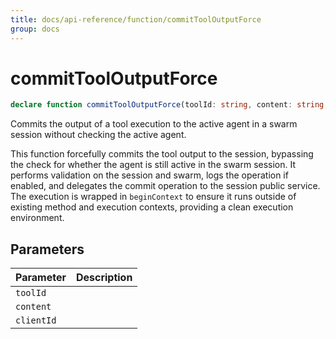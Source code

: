 ```yaml
---
title: docs/api-reference/function/commitToolOutputForce
group: docs
---
```


# commitToolOutputForce

```ts
declare function commitToolOutputForce(toolId: string, content: string, clientId: string): Promise<void>;
```

Commits the output of a tool execution to the active agent in a swarm session without checking the active agent.

This function forcefully commits the tool output to the session, bypassing the check for whether the agent is still active in the swarm session.
It performs validation on the session and swarm, logs the operation if enabled, and delegates the commit operation to the session public service.
The execution is wrapped in `beginContext` to ensure it runs outside of existing method and execution contexts, providing a clean execution environment.

## Parameters

| Parameter | Description |
|-----------|-------------|
| `toolId` | |
| `content` | |
| `clientId` | |
